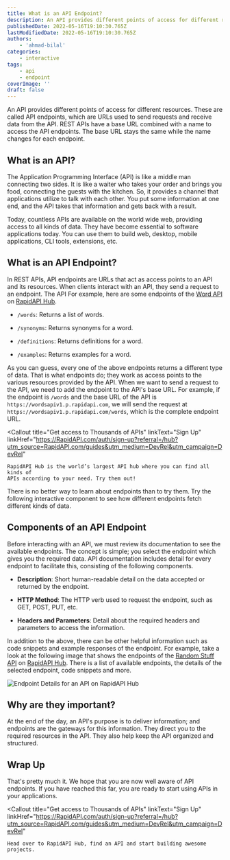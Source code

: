 ```yaml
---
title: What is an API Endpoint?
description: An API provides different points of access for different resources. These are called API endpoints, which are URLs used to send requests and receive data from the API.
publishedDate: 2022-05-16T19:10:30.765Z
lastModifiedDate: 2022-05-16T19:10:30.765Z
authors:
    - 'ahmad-bilal'
categories:
    - interactive
tags:
    - api
    - endpoint
coverImage: ''
draft: false
---
```


<Lead>

An API provides different points of access for different resources. These are called API endpoints, which are URLs used to send requests and receive data from the API. REST APIs have a base URL combined with a name to access the API endpoints. The base URL stays the same while the name changes for each endpoint.

</Lead>

## What is an API?

The Application Programming Interface (API) is like a middle man connecting two sides. It is like a waiter who takes your order and brings you food, connecting the guests with the kitchen. So, it provides a channel that applications utilize to talk with each other. You put some information at one end, and the API takes that information and gets back with a result.

Today, countless APIs are available on the world wide web, providing access to all kinds of data. They have become essential to software applications today. You can use them to build web, desktop, mobile applications, CLI tools, extensions, etc.

## What is an API Endpoint?

In REST APIs, API endpoints are URLs that act as access points to an API and its resources. When clients interact with an API, they send a request to an endpoint. The API For example, here are some endpoints of the [Word API](https://rapidapi.com/dpventures/api/wordsapi?utm_source=RapidAPI.com/guides&utm_medium=DevRel&utm_campaign=DevRel) on [RapidAPI Hub](https://rapidapi.com/hub?utm_source=RapidAPI.com/guides&utm_medium=DevRel&utm_campaign=DevRel).

-   `/words`: Returns a list of words.

-   `/synonyms`: Returns synonyms for a word.

-   `/definitions`: Returns definitions for a word.

-   `/examples`: Returns examples for a word.

As you can guess, every one of the above endpoints returns a different type of data. That is what endpoints do; they work as access points to the various resources provided by the API. When we want to send a request to the API, we need to add the endpoint to the API's base URL. For example, if the endpoint is `/words` and the base URL of the API is `https://wordsapiv1.p.rapidapi.com`, we will send the request at `https://wordsapiv1.p.rapidapi.com/words`, which is the complete endpoint URL.

<Callout
	title="Get access to Thousands of APIs"
	linkText="Sign Up"
	linkHref="https://RapidAPI.com/auth/sign-up?referral=/hub?utm_source=RapidAPI.com/guides&utm_medium=DevRel&utm_campaign=DevRel"
>
	RapidAPI Hub is the world’s largest API hub where you can find all kinds of
	APIs according to your need. Try them out!
</Callout>

There is no better way to learn about endpoints than to try them. Try the following interactive component to see how different endpoints fetch different kinds of data.

<LearnAPIEndpoint />

## Components of an API Endpoint

Before interacting with an API, we must review its documentation to see the available endpoints. The concept is simple; you select the endpoint which gives you the required data. API documentation includes detail for every endpoint to facilitate this, consisting of the following components.

-   **Description**: Short human-readable detail on the data accepted or returned by the endpoint.

-   **HTTP Method**: The HTTP verb used to request the endpoint, such as GET, POST, PUT, etc.

-   **Headers and Parameters**: Detail about the required headers and parameters to access the information.

In addition to the above, there can be other helpful information such as code snippets and example responses of the endpoint. For example, take a look at the following image that shows the endpoints of the [Random Stuff API](https://rapidapi.com/pgamerxdev/api/random-stuff-api/?utm_source=RapidAPI.com/guides&utm_medium=DevRel&utm_campaign=DevRel) on [RapidAPI Hub](https://rapidapi.com/hub?utm_source=RapidAPI.com/guides&utm_medium=DevRel&utm_campaign=DevRel). There is a list of available endpoints, the details of the selected endpoint, code snippets and more.

![Endpoint Details for an API on RapidAPI Hub](https://raw.githubusercontent.com/RapidAPI/DevRel-Stack-Data/production/guides/posts/what-is-api-endpoint/images/endpoint.png)

## Why are they important?

At the end of the day, an API's purpose is to deliver information; and endpoints are the gateways for this information. They direct you to the required resources in the API. They also help keep the API organized and structured.

## Wrap Up

That's pretty much it. We hope that you are now well aware of API endpoints. If you have reached this far, you are ready to start using APIs in your applications.

<Callout
	title="Get access to Thousands of APIs"
	linkText="Sign Up"
	linkHref="https://RapidAPI.com/auth/sign-up?referral=/hub?utm_source=RapidAPI.com/guides&utm_medium=DevRel&utm_campaign=DevRel"
>
	Head over to RapidAPI Hub, find an API and start building awesome projects.
</Callout>
